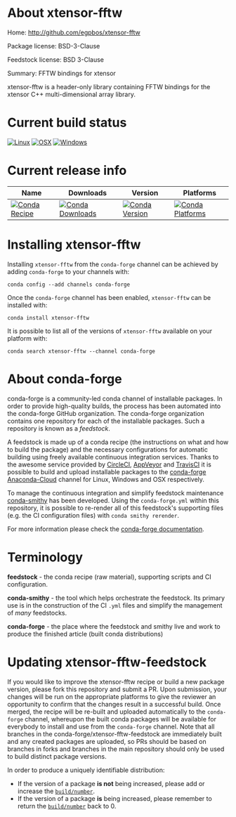 About xtensor-fftw
==================

Home: http://github.com/egpbos/xtensor-fftw

Package license: BSD-3-Clause

Feedstock license: BSD 3-Clause

Summary: FFTW bindings for xtensor

xtensor-fftw is a header-only library containing FFTW bindings for the
xtensor C++ multi-dimensional array library.


Current build status
====================

[![Linux](https://img.shields.io/circleci/project/github/conda-forge/xtensor-fftw-feedstock/master.svg?label=Linux)](https://circleci.com/gh/conda-forge/xtensor-fftw-feedstock)
[![OSX](https://img.shields.io/travis/conda-forge/xtensor-fftw-feedstock/master.svg?label=macOS)](https://travis-ci.org/conda-forge/xtensor-fftw-feedstock)
[![Windows](https://img.shields.io/appveyor/ci/conda-forge/xtensor-fftw-feedstock/master.svg?label=Windows)](https://ci.appveyor.com/project/conda-forge/xtensor-fftw-feedstock/branch/master)

Current release info
====================

| Name | Downloads | Version | Platforms |
| --- | --- | --- | --- |
| [![Conda Recipe](https://img.shields.io/badge/recipe-xtensor--fftw-green.svg)](https://anaconda.org/conda-forge/xtensor-fftw) | [![Conda Downloads](https://img.shields.io/conda/dn/conda-forge/xtensor-fftw.svg)](https://anaconda.org/conda-forge/xtensor-fftw) | [![Conda Version](https://img.shields.io/conda/vn/conda-forge/xtensor-fftw.svg)](https://anaconda.org/conda-forge/xtensor-fftw) | [![Conda Platforms](https://img.shields.io/conda/pn/conda-forge/xtensor-fftw.svg)](https://anaconda.org/conda-forge/xtensor-fftw) |

Installing xtensor-fftw
=======================

Installing `xtensor-fftw` from the `conda-forge` channel can be achieved by adding `conda-forge` to your channels with:

```
conda config --add channels conda-forge
```

Once the `conda-forge` channel has been enabled, `xtensor-fftw` can be installed with:

```
conda install xtensor-fftw
```

It is possible to list all of the versions of `xtensor-fftw` available on your platform with:

```
conda search xtensor-fftw --channel conda-forge
```


About conda-forge
=================

conda-forge is a community-led conda channel of installable packages.
In order to provide high-quality builds, the process has been automated into the
conda-forge GitHub organization. The conda-forge organization contains one repository
for each of the installable packages. Such a repository is known as a *feedstock*.

A feedstock is made up of a conda recipe (the instructions on what and how to build
the package) and the necessary configurations for automatic building using freely
available continuous integration services. Thanks to the awesome service provided by
[CircleCI](https://circleci.com/), [AppVeyor](http://www.appveyor.com/)
and [TravisCI](https://travis-ci.org/) it is possible to build and upload installable
packages to the [conda-forge](https://anaconda.org/conda-forge)
[Anaconda-Cloud](http://docs.anaconda.org/) channel for Linux, Windows and OSX respectively.

To manage the continuous integration and simplify feedstock maintenance
[conda-smithy](http://github.com/conda-forge/conda-smithy) has been developed.
Using the ``conda-forge.yml`` within this repository, it is possible to re-render all of
this feedstock's supporting files (e.g. the CI configuration files) with ``conda smithy rerender``.

For more information please check the [conda-forge documentation](https://conda-forge.org/docs/).

Terminology
===========

**feedstock** - the conda recipe (raw material), supporting scripts and CI configuration.

**conda-smithy** - the tool which helps orchestrate the feedstock.
                   Its primary use is in the construction of the CI ``.yml`` files
                   and simplify the management of *many* feedstocks.

**conda-forge** - the place where the feedstock and smithy live and work to
                  produce the finished article (built conda distributions)


Updating xtensor-fftw-feedstock
===============================

If you would like to improve the xtensor-fftw recipe or build a new
package version, please fork this repository and submit a PR. Upon submission,
your changes will be run on the appropriate platforms to give the reviewer an
opportunity to confirm that the changes result in a successful build. Once
merged, the recipe will be re-built and uploaded automatically to the
`conda-forge` channel, whereupon the built conda packages will be available for
everybody to install and use from the `conda-forge` channel.
Note that all branches in the conda-forge/xtensor-fftw-feedstock are
immediately built and any created packages are uploaded, so PRs should be based
on branches in forks and branches in the main repository should only be used to
build distinct package versions.

In order to produce a uniquely identifiable distribution:
 * If the version of a package **is not** being increased, please add or increase
   the [``build/number``](http://conda.pydata.org/docs/building/meta-yaml.html#build-number-and-string).
 * If the version of a package **is** being increased, please remember to return
   the [``build/number``](http://conda.pydata.org/docs/building/meta-yaml.html#build-number-and-string)
   back to 0.